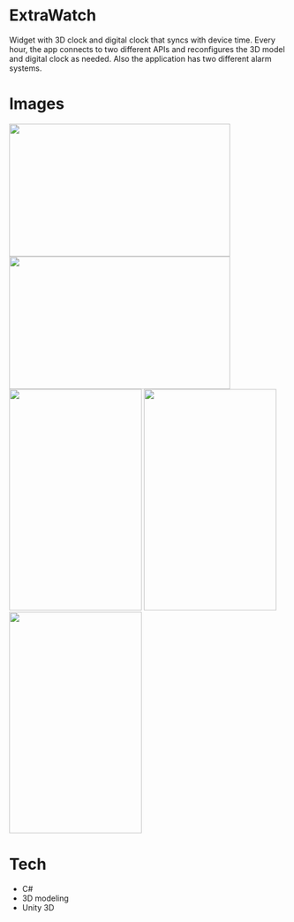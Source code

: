 # ExtraWatch

Widget with 3D clock and digital clock that syncs with device time. Every hour, the app connects to two different APIs and reconfigures the 3D model and digital clock as needed. Also the application has two different alarm systems.

# Images
<p float="left">
  <img src="https://user-images.githubusercontent.com/61432612/235011839-4ae86589-edbf-4a6a-9c07-125da1c9ab82.png" width="400" height="240">
  <img src="https://user-images.githubusercontent.com/61432612/235013395-ea957bf0-0e50-45b6-9b9b-d57e36c7d04c.png" width="400" height="240">
  <img src="https://user-images.githubusercontent.com/61432612/235012235-a17228c1-4117-453d-9786-730fe19afb99.png" width="240" height="400">
  <img src="https://user-images.githubusercontent.com/61432612/235013580-89ce2de1-b527-439e-9341-0302fce61107.png" width="240" height="400">
  <img src="https://user-images.githubusercontent.com/61432612/235013290-e8130608-43e3-4d7e-96ba-46544961c8f1.png" width="240" height="400">
</p>

# Tech
* C#
* 3D modeling
* Unity 3D
